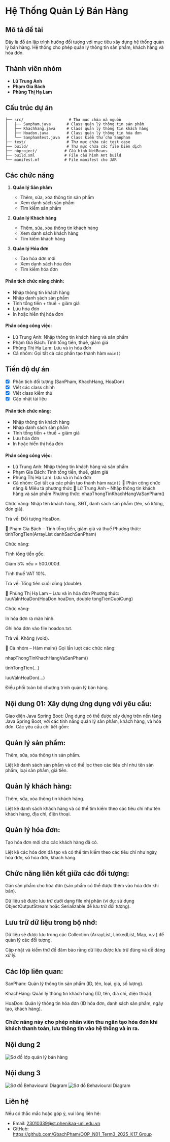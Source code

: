 # Hệ Thống Quản Lý Bán Hàng

## Mô tả đề tài
Đây là đồ án lập trình hướng đối tượng với mục tiêu xây dựng hệ thống quản lý bán hàng. Hệ thống cho phép quản lý thông tin sản phẩm, khách hàng và hóa đơn.

## Thành viên nhóm
- **Lữ Trung Anh**
- **Phạm Gia Bách**
- **Phùng Thị Hạ Lam**

## Cấu trúc dự án
```
├── src/                    # Thư mục chứa mã nguồn
│   ├── Sanpham.java       # Class quản lý thông tin sản phẩm
│   ├── Khachhang.java     # Class quản lý thông tin khách hàng
│   ├── Hoadon.java        # Class quản lý thông tin hóa đơn
│   └── Sanphamtest.java   # Class kiểm thử cho Sanpham
├── test/                  # Thư mục chứa các test case
├── build/                 # Thư mục chứa các file biên dịch
├── nbproject/            # Cấu hình NetBeans
├── build.xml             # File cấu hình Ant build
└── manifest.mf           # File manifest cho JAR
```

## Các chức năng
1. **Quản lý Sản phẩm**
   - Thêm, sửa, xóa thông tin sản phẩm
   - Xem danh sách sản phẩm
   - Tìm kiếm sản phẩm

2. **Quản lý Khách hàng**
   - Thêm, sửa, xóa thông tin khách hàng
   - Xem danh sách khách hàng
   - Tìm kiếm khách hàng

3. **Quản lý Hóa đơn**
   - Tạo hóa đơn mới
   - Xem danh sách hóa đơn
   - Tìm kiếm hóa đơn
#### Phân tích chức năng chính: 
- Nhập thông tin khách hàng
- Nhập danh sách sản phẩm
- Tính tổng tiền + thuế + giảm giá
- Lưu hóa đơn
- In hoặc hiển thị hóa đơn

#### Phân công công việc:
- Lữ Trung Anh: Nhập thông tin khách hàng và sản phẩm
- Phạm Gia Bách: Tính tổng tiền, thuế, giảm giá
- Phùng Thị Hạ Lam: Lưu và in hóa đơn
- Cả nhóm: Gọi tất cả các phần tạo thành hàm `main()`

## Tiến độ dự án
- [x] Phân tích đối tượng (SanPham, KhachHang, HoaDon)
- [x] Viết các class chính
- [x] Viết class kiểm thử
- [x] Cập nhật tài liệu
      
#### Phân tích chức năng:
- Nhập thông tin khách hàng
- Nhập danh sách sản phẩm
- Tính tổng tiền + thuế + giảm giá
- Lưu hóa đơn
- In hoặc hiển thị hóa đơn

#### Phân công công việc:
- Lữ Trung Anh: Nhập thông tin khách hàng và sản phẩm
- Phạm Gia Bách: Tính tổng tiền, thuế, giảm giá
- Phùng Thị Hạ Lam: Lưu và in hóa đơn
- Cả nhóm: Gọi tất cả các phần tạo thành hàm `main()`
🧾 Phân công chức năng & Miêu tả phương thức
👤 Lữ Trung Anh – Nhập thông tin khách hàng và sản phẩm
Phương thức: nhapThongTinKhachHangVaSanPham()

Chức năng: Nhập tên khách hàng, SĐT, danh sách sản phẩm (tên, số lượng, đơn giá).

Trả về: Đối tượng HoaDon.

👤 Phạm Gia Bách – Tính tổng tiền, giảm giá và thuế
Phương thức: tinhTongTien(ArrayList<SanPham> danhSachSanPham)

Chức năng:

Tính tổng tiền gốc.

Giảm 5% nếu > 500.000đ.

Tính thuế VAT 10%.

Trả về: Tổng tiền cuối cùng (double).

👤 Phùng Thị Hạ Lam – Lưu và in hóa đơn
Phương thức: luuVaInHoaDon(HoaDon hoaDon, double tongTienCuoiCung)

Chức năng:

In hóa đơn ra màn hình.

Ghi hóa đơn vào file hoadon.txt.

Trả về: Không (void).

👥 Cả nhóm – Hàm main()
Gọi lần lượt các chức năng:

nhapThongTinKhachHangVaSanPham()

tinhTongTien(...)

luuVaInHoaDon(...)

Điều phối toàn bộ chương trình quản lý bán hàng.

## Nội dung 01: Xây dựng ứng dụng với yêu cầu:
Giao diện Java Spring Boot:
Ứng dụng có thể được xây dựng trên nền tảng Java Spring Boot, với các tính năng quản lý sản phẩm, khách hàng, và hóa đơn. Các yêu cầu chi tiết gồm:

## Quản lý sản phẩm:

Thêm, sửa, xóa thông tin sản phẩm.

Liệt kê danh sách sản phẩm và có thể lọc theo các tiêu chí như tên sản phẩm, loại sản phẩm, giá tiền.

## Quản lý khách hàng:

Thêm, sửa, xóa thông tin khách hàng.

Liệt kê danh sách khách hàng và có thể tìm kiếm theo các tiêu chí như tên khách hàng, địa chỉ, điện thoại.

## Quản lý hóa đơn:

Tạo hóa đơn mới cho các khách hàng đã có.

Liệt kê các hóa đơn đã tạo và có thể tìm kiếm theo các tiêu chí như ngày hóa đơn, số hóa đơn, khách hàng.

## Chức năng liên kết giữa các đối tượng:

Gán sản phẩm cho hóa đơn (sản phẩm có thể được thêm vào hóa đơn khi bán).

Dữ liệu sẽ được lưu trữ dưới dạng file nhị phân (ví dụ: sử dụng ObjectOutputStream hoặc Serializable để lưu trữ đối tượng).

## Lưu trữ dữ liệu trong bộ nhớ:

Dữ liệu sẽ được lưu trong các Collection (ArrayList, LinkedList, Map, v.v.) để quản lý các đối tượng.

Cập nhật và kiểm thử để đảm bảo rằng dữ liệu được lưu trữ đúng và dễ dàng xử lý.

## Các lớp liên quan:
SanPham: Quản lý thông tin sản phẩm (ID, tên, loại, giá, số lượng).

KhachHang: Quản lý thông tin khách hàng (ID, tên, địa chỉ, điện thoại).

HoaDon: Quản lý thông tin hóa đơn (ID hóa đơn, danh sách sản phẩm, ngày tạo, khách hàng).

### Chức năng này cho phép nhân viên thu ngân tạo hóa đơn khi khách thanh toán, lưu thông tin vào hệ thống và in ra.

## Nội dung 2
![Sơ đồ lớp quản lý bán hàng](images/sơ-đồ-Class-Diagram.jng)
## Nội dung 3 
![Sơ đồ Behavioural Diagram ](Sơ-đồ-hoạt-động (Activity Diagram))
![Sơ đồ Behavioural Diagram ](Sơ-đồ-tuần-tự (Sequence Diagram))



## Liên hệ
Nếu có thắc mắc hoặc góp ý, vui lòng liên hệ:
- Email: 23010339@st.phenikaa-uni.edu.vn 
- GitHub: https://github.com/GbachPham/OOP_N01_Term3_2025_K17_Group
